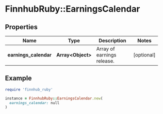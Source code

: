 # FinnhubRuby::EarningsCalendar

## Properties

| Name | Type | Description | Notes |
| ---- | ---- | ----------- | ----- |
| **earnings_calendar** | **Array&lt;Object&gt;** | Array of earnings release. | [optional] |

## Example

```ruby
require 'finnhub_ruby'

instance = FinnhubRuby::EarningsCalendar.new(
  earnings_calendar: null
)
```

